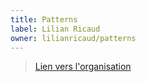 ```yaml
---
title: Patterns
label: Lilian Ricaud
owner: lilianricaud/patterns
---
```


> [Lien vers l'organisation](http://github.com/lilianricaud)
